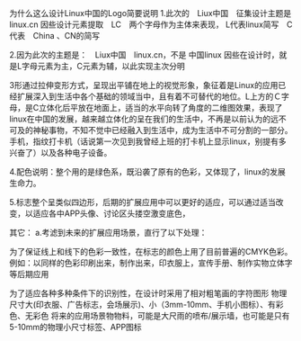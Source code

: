 为什么这么设计Linux中国的Logo简要说明
1.此次的　Liux中国　征集设计主题是　linux.cn
因些设计元素提取　LC　两个字母作为主体来表现，
L代表linux简写　C代表　China 、CN的简写

2.因为此次的主题是：　Liux中国　linux.cn，不是  中国linux
因些在设计时，就是L字母元素为主，C元素为辅，以此实现主次分明

3形通过拉伸变形方式，呈现出平铺在地上的视觉形象，象征着是Linux的应用已经扩展深入到生活中各个基础的领域当中，且有着不可替代的地位。L上方的Ｃ字母，是C立体化后平放在地面上，适当的水平向转了角度的二维图效果，表现了linux在中国的发展，越来越立体化的呈在我们的生活中，不再是以前认为的远不可及的神秘事物，不知不觉中已经融入到生活中，成为生活中不可分割的一部分。手机，指纹打卡机（话说第一次见到我曾经上班的打卡机上显示linux，别提有多兴奋了）以及各种电子设备。

4.配色说明：整个用的是绿色系，既沿袭了原有的色彩，又体现了，linux的发展生命力。

5.标志整个呈类似四边形，后期的扩展应用中可以更好的适应，可以通过适当改变，以适应各中APP头像、讨论区头搂空激变底色，

其它：
a.考滤到未来的扩展应用场景，直行了以下处理：

为了保证线上和线下的色彩一致性，在标志的颜色上用了目前普遍的CMYK色彩。
例如：以同样的色彩印刷出来，制作出来，印衣服上，宣传手册、制作实物立体字等后期应用

为了适应各种多种条件下的识别性，在设计时采用了相对粗笔画的字符图形
物理尺寸大(印衣服、广告标志，会场展示)、小（3mm-10mm、手机小图标）、有彩色、无彩色
将来的应用场景物物料，可能是大尺雨的喷布/展示墙，也可能是只有5-10mm的物理小尺寸标签、APP图标
